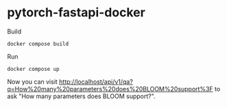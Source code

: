 # pytorch-fastapi-docker

Build
```
docker compose build
```

Run
```
docker compose up
```

Now you can visit [http://localhost/api/v1/qa?q=How%20many%20parameters%20does%20BLOOM%20support%3F](http://localhost/api/v1/qa?q=How%20many%20parameters%20does%20BLOOM%20support%3F) to ask "How many parameters does BLOOM support?".